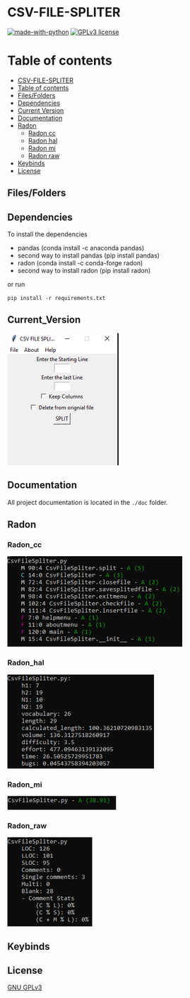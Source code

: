 # CSV-FILE-SPLITER



[![made-with-python](https://img.shields.io/badge/Made%20with-Python-1f425f.svg)](https://www.python.org/) [![GPLv3 license](https://img.shields.io/badge/License-GPLv3-blue.svg)](http://perso.crans.org/besson/LICENSE.html)

# Table of contents

<!--ts-->
  * [CSV-FILE-SPLITER](#CSV-FILE-SPLITER)
  * [Table of contents](#Table_of_contents)
  * [Files/Folders](#Files/Folders)
  * [Dependencies](#Dependencies)
  * [Current Version](#Current_Version)
  * [Documentation](#Documentation)
  * [Radon](#Radon)
    * [Radon cc](#Radon_cc)
    * [Radon hal](#Radon_hal)
    * [Radon mi](#Radon_mi)
    * [Radon raw](#Radon_raw)
  * [Keybinds](#Keybinds)
  * [License](#License)
<!--te-->

## Files/Folders


## Dependencies

To install the dependencies

 <ul>
   <li> pandas (conda install -c anaconda pandas) </li>
   <li> second way to install pandas (pip install pandas) </li>
   <li> radon (conda install -c conda-forge radon) </li> 
   <li> second way to install radon (pip install radon) </li>
</ul>

or run

```shell
pip install -r requirements.txt
```

## Current_Version

<p><img src ="images/csv file spliter version.png" title = "Csv file spliter Version"/> </p>

## Documentation

All project documentation is located in the `./doc`  folder.

## Radon

### Radon_cc

<p><img src ="images/radon cc.png" title = "Csv File Spliter CC"/> </p>

### Radon_hal

<p><img src ="images/radon hal.png" title = "Csv File Spliter HAL"/> </p>

### Radon_mi

<p><img src ="images/radon mi.png" title = "Csv File Spliter MI"/> </p>

### Radon_raw

<p><img src ="images/radon raw.png" title = "Csv File Spliter RAW"/> </p>

## Keybinds



## License
[GNU GPLv3](https://choosealicense.com/licenses/gpl-3.0/)